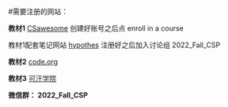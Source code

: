 #需要注册的网站：

**教材1**
[CSawesome](https://runestone.academy/)
创建好账号之后点 enroll in a course 

教材1配套笔记网站
[hypothes](https://hypothes.is/signup) 
注册好之后加入讨论组  2022_Fall_CSP

**教材2**
[code.org](https://studio.code.org/join/HMKJMV)

**教材3**
[可汗学院](https://www.khanacademy.org/computing/ap-computer-science-principles/x2d2f703b37b450a3:digital-information)

**微信群： 2022_Fall_CSP**

